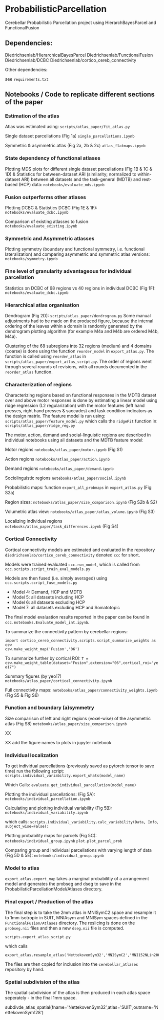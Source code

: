 # ProbabilisticParcellation
Cerebellar Probabilistic Parcellation project using HierarchBayesParcel and FunctionalFusion

## Dependencies:
Diedrichsenlab/HierarchicalBayesParcel
Diedrichsenlab/FunctionalFusion
Diedrichsenlab/DCBC
Diedrichsenlab/cortico_cereb_connectivity

Other dependencies:

see ```requirements.txt```

## Notebooks / Code to replicate different sections of the paper

### Estimation of the atlas
Atlas was estimated using:
```scripts/atlas_paper/fit_atlas.py```

Single dataset parcellations (Fig 1a)
```single_parcellations.ipynb```

Symmetric & asymmetric atlas (Fig 2a, 2b & 2c)
```atlas_flatmaps.ipynb```

### State dependency of functional atlases
Plotting MDS plots for different single dataset parcellations (Fig 1B & 1C & 1D) & Statistics for between-dataset ARI (similarity; normalized to within-dataset ARI) between all datasets and the task-general (MDTB) and rest-based (HCP) data:
```notebooks/evaluate_mds.ipynb```

### Fusion outperforms other atlases

Plotting DCBC & Statistics DCBC (Fig 1E & 1F):
```notebooks/evaluate_dcbc.ipynb```

Comparison of existing atlasses to fusion
```notebooks/evaluate_existing.ipynb```

### Symmetric and Asymmetric atlasses
Plotting symmetry (boundary and functional symmetry, i.e. functional lateralization) and comparing asymmetric and symmetric atlas versions:
```notebooks/symmetry.ipynb```


### Fine level of granularity advantageous for individual parcellation
Statistics on DCBC of 68 regions vs 40 regions in individual DCBC  (Fig 1F):
```notebooks/evaluate_dcbc.ipynb```


### Hierarchical atlas organisation
Dendrogram (Fig 2D):
```scripts/atlas_paper/dendrogram.py```
Some manual adjustments had to be made on the produced figure, because the internal ordering of the leaves within a domain is randomly generated by the dendrogram plotting algorithm (for example M4a and M4b are ordered M4b, M4a).

Clustering of the 68 subregions into 32 regions (medium) and 4 domains (coarse) is done using the function ```reorder_model``` in ```export_atlas.py```. The function is called using ```reorder_atlas``` in ```scripts/atlas_paper/export_atlas_script.py```.
The order of regions went through several rounds of revisions, with all rounds documented in the ```reorder_atlas``` function.

### Characterization of regions
Characterizing regions based on functional responses in the MDTB dataset over and above motor responses is done by estimating a linear model using ridge regression (L2 regularization) with the motor features (left hand presses, right hand presses & saccades) and task condition indicators as the design matrix. The feature model is run using:
```scripts/atlas_paper/feature_model.py```
which calls the ```ridgeFit``` function in:
```scripts/atlas_paper/ridge_reg.py```

The motor, action, demand and social-linguistic regions are described in individual notebooks using all datasets and the MDTB feature model:

Motor regions
```notebooks/atlas_paper/motor.ipynb``` (Fig S1)

Action regions
```notebooks/atlas_paper/action.ipynb```

Demand regions
```notebooks/atlas_paper/demand.ipynb```

Sociolinguistic regions
```notebooks/atlas_paper/social.ipynb```

Probabilistic maps:
function ```export_all_probmaps``` in ```export_atlas.py``` (Fig S2a)

Region sizes:
```notebooks/atlas_paper/size_comparison.ipynb``` (Fig S2b & S2)

Volumetric atlas view:
```notebooks/atlas_paper/atlas_volume.ipynb``` (Fig S3)

Localizing individual regions
```notebooks/atlas_paper/task_differences.ipynb``` (Fig S4)

### Cortical Connectivity

Cortical connectivity models are estimated and evaluated in the repository
```diedrichsenlab/cortico_cereb_connectivity``` denoted ```ccc``` for short.

Models were trained evaluated ```ccc.run_model```, which is called from ```ccc.scripts.script_train_eval_models.py```

Models are then fused (i.e. simply averaged) using ```ccc.scripts.script_fuse_models.py```

* Model 4: Demand, HCP and MDTB 
* Model 5: all datasets including HCP
* Model 6: all datasets excluding HCP
* Model 7: all datasets excluding HCP and Somatotopic

The final model evaluation results reported in the paper can be found in ```ccc.notebooks.Evaluate_model_int.ipynb```.

To summarize the connectivity pattern by cerebellar regions:

```
import cortico_cereb_connectivity.scripts.script_summarize_weights as csw
csw.make_weight_map('Fusion','06')
```

To summarize further by cortical ROI:
```T = csw.make_weight_table(dataset="Fusion",extension="06",cortical_roi="yeo17")```

Summary figures (by yeo17)
```notebooks/atlas_paper/cortical_connectivity.ipynb```


Full connectivity maps:
```notebooks/atlas_paper/connectivity_weights.ipynb``` (Fig S5 & Fig S6)

### Function and boundary (a)symmetry

Size comparison of left and right regions (voxel-wise) of the asymmetric atlas (Fig S8)
```notebooks/atlas_paper/size_comparison.ipynb```

XX

XX add the figure names to plots in jupyter notebook

### Individual localization

To get individual parcellations (previously saved as pytorch tensor to save
time) run the following script:
```scripts.individual_variability.export_uhats(model_name)```

Which Calls:
```evaluate.get_individual_parcellation(model_name)```

Plotting the individual parcellations: (Fig 5A):
```notebooks/individual_parcellation.ipynb```

Calculating and plotting individual variability (Fig 5B):
```notebooks/individual_variability.ipynb``` 

which calls:
```scripts.individual_variability.calc_variability(Data, Info, subject_wise=False):```

Plotting probability maps for parcels (Fig 5C):
```notebooks/individual_group.ipynb```
```plot.plot_parcel_prob```

Comparing group and individual parcellations with varying length of data (Fig 5D & 5E):
```notebooks/individual_group.ipynb```

### Model to atlas
```export_atlas.export_map``` takes a marginal probabilitiy of a arrangement model and generates the probseg and dseg to save in the ProbabilisticParcellationModel/Atlases directory.


### Final export / Production of the atlas
The final step is to take the 2mm atlas in MNISymC2 space and resample it to 1mm isotropic in SUIT, MNIAsym and MNISym spaces defined in the `FunctionalFusion/Atlases` directory. The reslicing is done on the `probseg.nii` files and then a new `dseg.nii` file is computed.

```scripts.export_atlas_script.py```

which calls

```
export_atlas.resample_atlas('NettekovenSym32','MNISymC2','MNI152NLin2009cSymC')
```

The files are then copied for inclusion into the `cerebellar_atlases` repository by hand. 

### Spatial subdivision of the atlas
The spatial subdivision of the atlas is then produced in each atlas space seperately - in the final 1mm space.

subdivde_atlas_spatial(fname='NettekovenSym32',atlas='SUIT',outname='NettekovenSym128')